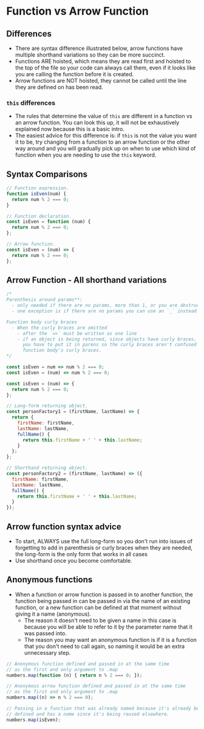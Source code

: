 # Function vs Arrow Function

## Differences

- There are syntax difference illustrated below, arrow functions have multiple shorthand variations so they can be more succinct.
- Functions ARE hoisted, which means they are read first and hoisted to the top of the file so your code can always call them, even if it looks like you are calling the function before it is created.
- Arrow functions are NOT hoisted, they cannot be called until the line they are defined on has been read.

### `this` differences

- The rules that determine the value of `this` are different in a function vs an arrow function. You can look this up, it will not be exhaustively explained now because this is a basic intro.
- The easiest advice for this difference is: if `this` is not the value you want it to be, try changing from a function to an arrow function or the other way around and you will gradually pick up on when to use which kind of function when you are needing to use the `this` keyword.

## Syntax Comparisons

```js
// Function expression.
function isEven(num) {
  return num % 2 === 0;
}
```

```js
// Function declaration.
const isEven = function (num) {
  return num % 2 === 0;
};
  ```

```js
// Arrow function.
const isEven = (num) => {
  return num % 2 === 0;
};
```

## Arrow Function - All shorthand variations

```js
/* 
Parenthesis around params**:
  - only needed if there are no params, more than 1, or you are destructuring.
  - one exception is if there are no params you can use an `_` instead of `()`

Function body curly braces
  - When the curly braces are omitted
    - after the `=>` must be written as one line
    - if an object is being returned, since objects have curly braces,
      you have to put it in parens so the curly braces aren't confused for the
      function body's curly braces.
*/

const isEven = num => num % 2 === 0;
const isEven = (num) => num % 2 === 0;

const isEven = (num) => {
  return num % 2 === 0;
};

// Long-form returning object.
const personFactory1 = (firstName, lastName) => {
  return { 
    firstName: firstName, 
    lastName: lastName,
    fullName() {
      return this.firstName + ' ' + this.lastName;
    }
  };
};

// Shorthand returning object.
const personFactory2 = (firstName, lastName) => ({
  firstName: firstName, 
  lastName: lastName,
  fullName() {
    return this.firstName + ' ' + this.lastName;
  }
});


```

## Arrow function syntax advice

- To start, ALWAYS use the full long-form so you don't run into issues of forgetting to add in parenthesis or curly braces when they are needed, the long-form is the only form that works in all cases
- Use shorthand once you become comfortable.

## Anonymous functions

- When a function or arrow function is passed in to another function, the function being passed in can be passed in via the name of an existing function, or a new function can be defined at that moment without giving it a name (anonymous).
  - The reason it doesn't need to be given a name in this case is because you will be able to refer to it by the parameter name that it was passed into.
  - The reason you may want an anonymous function is if it is a function that you don't need to call again, so naming it would be an extra unnecessary step.

```js
// Anonymous function defined and passed in at the same time
// as the first and only argument to .map
numbers.map(function (n) { return n % 2 === 0; });

// Anonymous arrow function defined and passed in at the same time
// as the first and only argument to .map
numbers.map((n) => n % 2 === 0);

// Passing in a function that was already named because it's already been
// defined and has a name since it's being reused elsewhere.
numbers.map(isEven);
```
